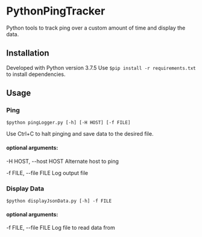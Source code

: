 # PythonPingTracker
 Python tools to track ping over a custom amount of time and display the data.

## Installation
 Developed with Python version 3.7.5
 Use ```$pip install -r requirements.txt``` to install dependencies.

## Usage
### Ping
 ```$python pingLogger.py [-h] [-H HOST] [-f FILE]```
 
 Use Ctrl+C to halt pinging and save data to the desired file.

 #### optional arguments:
  
  -H HOST, --host HOST  Alternate host to ping
  
  -f FILE, --file FILE  Log output file
### Display Data
 ```$python displayJsonData.py [-h] -f FILE```

 #### optional arguments:
  -f FILE, --file FILE  Log file to read data from
